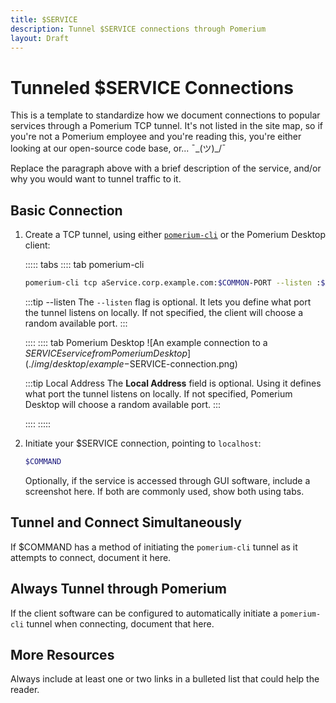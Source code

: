 ```yaml
---
title: $SERVICE
description: Tunnel $SERVICE connections through Pomerium
layout: Draft
---
```


# Tunneled $SERVICE Connections

This is a template to standardize how we document connections to popular services through a Pomerium TCP tunnel. It's not listed in the site map, so if you're not a Pomerium employee and you're reading this, you're either looking at our open-source code base, or... ¯\_(ツ)_/¯

Replace the paragraph above with a brief description of the service, and/or why you would want to tunnel traffic to it.



 ## Basic Connection

 1. Create a TCP tunnel, using either [`pomerium-cli`](/docs/releases.md#pomerium-cli) or the Pomerium Desktop client:

    ::::: tabs
    :::: tab pomerium-cli
    ```bash
    pomerium-cli tcp aService.corp.example.com:$COMMON-PORT --listen :$ANOTHER-PORT
    ```

    :::tip --listen
    The `--listen` flag is optional. It lets you define what port the tunnel listens on locally. If not specified, the client will choose a random available port.
    :::

    ::::
    :::: tab Pomerium Desktop
    \![An example connection to a $SERVICE service from Pomerium Desktop](./img/desktop/example-$SERVICE-connection.png) <!-- Remove the escape \ -->

    :::tip Local Address
    The **Local Address** field is optional. Using it defines what port the tunnel listens on locally. If not specified, Pomerium Desktop will choose a random available port.
    :::

    ::::
    :::::

1. Initiate your $SERVICE connection, pointing to `localhost`:

    ```bash
    $COMMAND
    ```
    Optionally, if the service is accessed through GUI software, include a screenshot here. If both are commonly used, show both using tabs.

## Tunnel and Connect Simultaneously

If $COMMAND has a method of initiating the `pomerium-cli` tunnel as it attempts to connect, document it here.

## Always Tunnel through Pomerium

If the client software can be configured to automatically initiate a `pomerium-cli` tunnel when connecting, document that here.

## More Resources

Always include at least one or two links in a bulleted list that could help the reader.